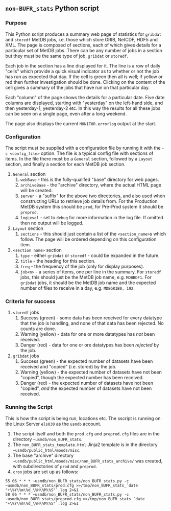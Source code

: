 ## `non-BUFR_stats` Python script

### Purpose

This Python script produces a summary web page of statistics for `gribdat` and `storedf` MetDB jobs, i.e. those which store GRIB, NetCDF, HDF5 and XML. The page is composed of sections, each of which gives details for a particular set of MetDB jobs. There can be any number of jobs in a section but they must be the same type of job, `gribdat` or `storedf`.

Each job in the section has a line displayed for it. The line is a row of daily "cells" which provide a quick visual indicator as to whether or not the job has run as expected that day. If the cell is green then all is well; if yellow or red then further investigation should be done. Clicking on the content of the cell gives a summary of the jobs that have run on that particular day.

Each "column" of the page shows the details for a particular date. Five date columns are displayed, starting with "yesterday" on the left-hand side, and then yesterday-1, yesterday-2 etc. In this way the results for all these jobs can be seen on a single page, even after a long weekend.

The page also displays the current `MONITOR.errorlog` output at the start.

### Configuration
The script must be supplied with a configuration file by running it with the `-c <config_file>` option. The file is a typical config file with sections of items. In the file there must be a `General` section, followed by a `Layout` section, and finally a section for each MetDB job section.
1. `General` section
   1. `webBase` - this is the fully-qualifed "base" directory for web pages.
   1. `archiveBase` - the "archive" directory, where the actual HTML page will be created.
   1. `server` - a "suffix" for the above two directories, and also used when constructing URLs to retrieve job details from. For the Production MetDB system this should be `prod`, for Pre-Prod system it should be `preprod`.
   1. `logLevel` - set to `debug` for more information in the log file. If omitted then no output will be logged.
1. `Layout` section
   1. `sections` - this should just contain a list of the `<section_name>`s which follow. The page will be ordered depending on this configuration item.
1. `<section name>` section
   1. `type` - either `gribdat` or `storedf` - could be expanded in the future.
   1. `title` - the heading for this section.
   1. `freq` - the frequency of the job (only for display purposes).
   1. `job<n>` - a series of items, one per line in the summary. For `storedf` jobs, this should just be the MetDB job name, e.g. `MDBBDF1`. For `gribdat` jobs, it should be the MetDB job name and the expected number of files to receive in a day, e.g. `MDBGRIB0, 192`.

### Criteria for success
1. `storedf` jobs
   1. Success (green) - some data has been received for every datatype that the job is handling, and none of that data has been rejected. No counts are done.
   1. Warning (yellow) - data for one or more datatypes has *not* been received.
   1. Danger (red) - data for one or ore datatypes has been *rejected* by the job.
1. `gribdat` jobs
   1. Success (green) - the expected number of datasets have been received and "copied" (i.e. stored) by the job.
   1. Warning (yellow) - the expected number of datasets have not been "copied", though the expected number has been received.
   1. Danger (red) - the expected number of datasets have not been "copied", *and* the expected number of datasets have not been received.

### Running the Script
This is how the script is being run, locations etc. The sscript is running on the Linux Server `els030` as the `usmdb` account.
1. The script itself and both the `prod.cfg` and `preprod.cfg` files are in the directory `~usmdb/non_BUFR_stats`.
1. The `non_BUFR_stats_template.html` Jinja2 template is in the directory `~usmdb/public_html/moods/misc`.
1. The base "archive" directory `~usmdb/public_html/moods/misc/non_BUFR_stats_archive/` was created, with subdirectories of `prod` and `preprod`.
1. `cron` jobs are set up as follows:
```# GRIB, DF and XML stats
55 06 * * * ~usmdb/non_BUFR_stats/non_BUFR_stats.py -c ~usmdb/non_BUFR_stats/prod.cfg >>/tmp/non_BUFR_stats_`date "+\%Y\%m\%d_\%H\%M\%S"`.log 2>&1
58 06 * * * ~usmdb/non_BUFR_stats/non_BUFR_stats.py -c ~usmdb/non_BUFR_stats/preprod.cfg >>/tmp/non_BUFR_stats_`date "+\%Y\%m\%d_\%H\%M\%S"`.log 2>&1
```

